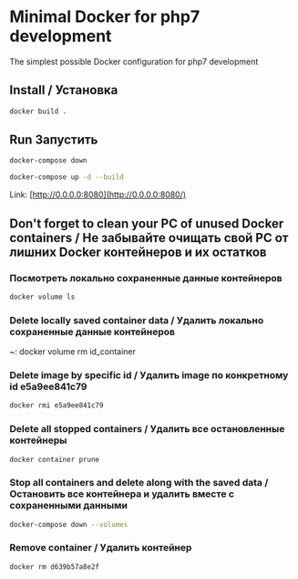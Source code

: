 # Minimal Docker for php7 development

The simplest possible Docker configuration for php7 development

## Install / Установка

```bash
docker build .
```

## Run  Запустить

```bash
docker-compose down
```

```bash
docker-compose up -d --build
```

Link: [http://0.0.0.0:8080](http://0.0.0.0:8080/)

## Don't forget to clean your PC of unused Docker containers / Не забывайте очищать свой PC от лишних Docker контейнеров и их остатков

### Посмотреть локально сохраненные данные контейнеров

```bash
docker volume ls
```

### Delete locally saved container data / Удалить локально сохраненные данные контейнеров

~: docker volume rm id_container

### Delete image by specific id / Удалить image по конкретному id **e5a9ee841c79**

```bash
docker rmi e5a9ee841c79
```

### Delete all stopped containers / Удалить все остановленные контейнеры

```bash
docker container prune
```

### Stop all containers and delete along with the saved data / Остановить все контейнера и удалить вместе с сохраненными данными

```bash
docker-compose down --volumes
```

### Remove container / Удалить контейнер

```bash
docker rm d639b57a8e2f
```
